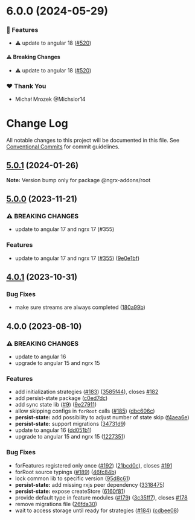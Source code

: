 # 6.0.0 (2024-05-29)


### 🚀 Features

- ⚠️  update to angular 18 ([#520](https://github.com/Michsior14/ngrx-addons/pull/520))

#### ⚠️  Breaking Changes

- ⚠️  update to angular 18 ([#520](https://github.com/Michsior14/ngrx-addons/pull/520))

### ❤️  Thank You

- Michał Mrozek @Michsior14

# Change Log

All notable changes to this project will be documented in this file.
See [Conventional Commits](https://conventionalcommits.org) for commit guidelines.

## [5.0.1](https://github.com/Michsior14/ngrx-addons/compare/v5.0.0...v5.0.1) (2024-01-26)

**Note:** Version bump only for package @ngrx-addons/root

## [5.0.0](https://github.com/Michsior14/ngrx-addons/compare/v4.0.1...v5.0.0) (2023-11-21)

### ⚠ BREAKING CHANGES

- update to angular 17 and ngrx 17 (#355)

### Features

- update to angular 17 and ngrx 17 ([#355](https://github.com/Michsior14/ngrx-addons/issues/355)) ([9e0e1bf](https://github.com/Michsior14/ngrx-addons/commit/9e0e1bfefb13cd9673e513f5140788b6d8548141))

## [4.0.1](https://github.com/Michsior14/ngrx-addons/compare/v4.0.0...v4.0.1) (2023-10-31)

### Bug Fixes

- make sure streams are always completed ([180a99b](https://github.com/Michsior14/ngrx-addons/commit/180a99bc9418c0d1d7994ad31028e2ebfd637f4f))

## 4.0.0 (2023-08-10)

### ⚠ BREAKING CHANGES

- update to angular 16
- upgrade to angular 15 and ngrx 15

### Features

- add initialization strategies ([#183](https://github.com/Michsior14/ngrx-addons/issues/183)) ([3585f44](https://github.com/Michsior14/ngrx-addons/commit/3585f44add4a5c95ae0c737bd8cb90728dbece79)), closes [#182](https://github.com/Michsior14/ngrx-addons/issues/182)
- add persist-state package ([c0ed7dc](https://github.com/Michsior14/ngrx-addons/commit/c0ed7dccb4f1a548e17724bc8afb7214227507d6))
- add sync state lib ([#9](https://github.com/Michsior14/ngrx-addons/issues/9)) ([9e27911](https://github.com/Michsior14/ngrx-addons/commit/9e279110f4c54c1464da5ad0883912803692044b))
- allow skipping configs in `forRoot` calls ([#185](https://github.com/Michsior14/ngrx-addons/issues/185)) ([dbc606c](https://github.com/Michsior14/ngrx-addons/commit/dbc606c34df1dbb28ac0bd126a8ad6c1e85bc02c))
- **persist-state:** add possibility to adjust number of state skip ([f4aea6e](https://github.com/Michsior14/ngrx-addons/commit/f4aea6ed65cc20355a0cb2adcf4601f41600977a))
- **persist-state:** support migrations ([34731d9](https://github.com/Michsior14/ngrx-addons/commit/34731d9620564aabfa22ac58a32522d4b9b8aa4f))
- update to angular 16 ([dd051b1](https://github.com/Michsior14/ngrx-addons/commit/dd051b108f79ea3cbf1c15ee241cc9992effb5b3))
- upgrade to angular 15 and ngrx 15 ([1227351](https://github.com/Michsior14/ngrx-addons/commit/1227351f3e71b0ae712e379f5544b604a4ec5a31))

### Bug Fixes

- forFeatures registered only once ([#192](https://github.com/Michsior14/ngrx-addons/issues/192)) ([21bcd0c](https://github.com/Michsior14/ngrx-addons/commit/21bcd0c630de2f2087eadf3f2877ce3be153273d)), closes [#191](https://github.com/Michsior14/ngrx-addons/issues/191)
- forRoot source typings ([#189](https://github.com/Michsior14/ngrx-addons/issues/189)) ([46fc84b](https://github.com/Michsior14/ngrx-addons/commit/46fc84b6a984724795382d9bbd57a5eccde9fef8))
- lock common lib to specific version ([95d8c61](https://github.com/Michsior14/ngrx-addons/commit/95d8c612c8eb6eb1ea830c13b84f214069e40338))
- **persist-state:** add missing rxjs peer dependency ([3318475](https://github.com/Michsior14/ngrx-addons/commit/3318475f72bcaa1a6c715cad3f4f20047fdcf887))
- **persist-state:** expose createStore ([6160f81](https://github.com/Michsior14/ngrx-addons/commit/6160f8133a3531ed6113ad554b08cd6a3bfbe49f))
- provide default type in feature modules ([#179](https://github.com/Michsior14/ngrx-addons/issues/179)) ([3c35ff7](https://github.com/Michsior14/ngrx-addons/commit/3c35ff7f25fe2ee4b3a94b48482b31c66895b954)), closes [#178](https://github.com/Michsior14/ngrx-addons/issues/178)
- remove migrations file ([26fda30](https://github.com/Michsior14/ngrx-addons/commit/26fda30fcfd6b0724606a15cc57995a1f87710f3))
- wait to access storage until ready for strategies ([#184](https://github.com/Michsior14/ngrx-addons/issues/184)) ([cdbee08](https://github.com/Michsior14/ngrx-addons/commit/cdbee08b615848b96f3c6effd848608282074d67))
